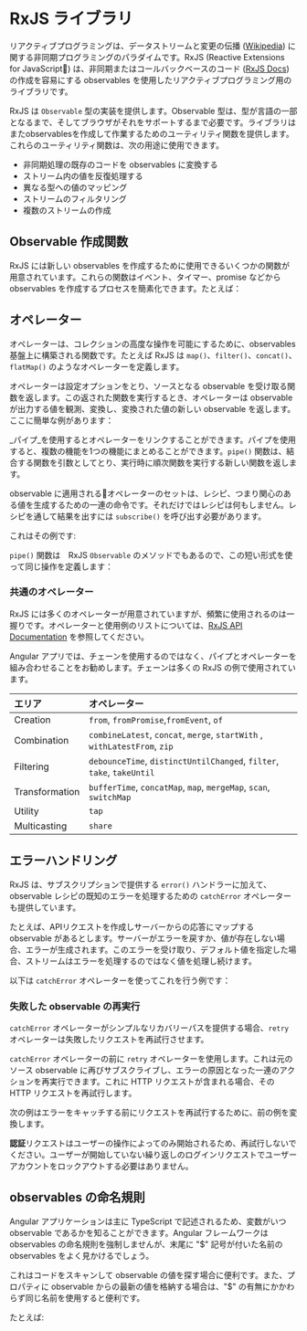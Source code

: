 # RxJS ライブラリ

リアクティブプログラミングは、データストリームと変更の伝播 ([Wikipedia](https://en.wikipedia.org/wiki/Reactive_programming)) に関する非同期プログラミングのパラダイムです。RxJS (Reactive Extensions for JavaScript) は、非同期またはコールバックベースのコード ([RxJS Docs](http://reactivex.io/rxjs/)) の作成を容易にする observables を使用したリアクティブプログラミング用のライブラリです。

RxJS は `Observable` 型の実装を提供します。Observable 型は、型が言語の一部となるまで、そしてブラウザがそれをサポートするまで必要です。ライブラリはまたobservablesを作成して作業するためのユーティリティ関数を提供します。これらのユーティリティ関数は、次の用途に使用できます。

* 非同期処理の既存のコードを observables に変換する
* ストリーム内の値を反復処理する
* 異なる型への値のマッピング
* ストリームのフィルタリング
* 複数のストリームの作成

## Observable 作成関数

RxJS には新しい observables を作成するために使用できるいくつかの関数が用意されています。これらの関数はイベント、タイマー、promise などから observables を作成するプロセスを簡素化できます。たとえば：

<code-example path="rx-library/src/simple-creation.ts" region="promise" title="promise から observable を作成する"></code-example>

<code-example path="rx-library/src/simple-creation.ts" region="interval" title="カウンターから observable を作成する"></code-example>

<code-example path="rx-library/src/simple-creation.ts" region="event" title="イベントから observable を作成する"></code-example>

<code-example path="rx-library/src/simple-creation.ts" region="ajax" title="AJAX リクエストから observable を作成する"></code-example>

## オペレーター

オペレーターは、コレクションの高度な操作を可能にするために、observables 基盤上に構築される関数です。たとえば RxJS は `map()`、`filter()`、`concat()`、`flatMap()` のようなオペレーターを定義します。

オペレーターは設定オプションをとり、ソースとなる observable を受け取る関数を返します。この返された関数を実行するとき、オペレーターは observable が出力する値を観測、変換し、変換された値の新しい observable を返します。ここに簡単な例があります：

<code-example path="rx-library/src/operators.ts" title="Map operator"></code-example>

_パイプ_を使用するとオペレーターをリンクすることができます。パイプを使用すると、複数の機能を1つの機能にまとめることができます。`pipe()` 関数は、結合する関数を引数としてとり、実行時に順次関数を実行する新しい関数を返します。

observable に適用されるオペレーターのセットは、レシピ、つまり関心のある値を生成するための一連の命令です。それだけではレシピは何もしません。レシピを通して結果を出すには  `subscribe()` を呼び出す必要があります。

これはその例です:

<code-example path="rx-library/src/operators.1.ts" title="Standalone pipe function"></code-example>

`pipe()` 関数は　RxJS `Observable` のメソッドでもあるので、この短い形式を使って同じ操作を定義します：

<code-example path="rx-library/src/operators.2.ts" title="Observable.pipe function"></code-example>

### 共通のオペレーター

RxJS には多くのオペレーターが用意されていますが、頻繁に使用されるのは一握りです。オペレーターと使用例のリストについては、[RxJS API Documentation](https://rxjs-dev.firebaseapp.com/api) を参照してください。

<div class="alert is-helpful">
  Angular アプリでは、チェーンを使用するのではなく、パイプとオペレーターを組み合わせることをお勧めします。チェーンは多くの RxJS の例で使用されています。
</div>

| エリア | オペレーター |
| :------------| :----------|
| Creation |  `from`, `fromPromise`,`fromEvent`, `of` |
| Combination | `combineLatest`, `concat`, `merge`, `startWith` , `withLatestFrom`, `zip` |
| Filtering | `debounceTime`, `distinctUntilChanged`, `filter`, `take`, `takeUntil` |
| Transformation | `bufferTime`, `concatMap`, `map`, `mergeMap`, `scan`, `switchMap` |
| Utility | `tap` |
| Multicasting | `share` |

## エラーハンドリング

RxJS は、サブスクリプションで提供する `error()` ハンドラーに加えて、observable レシピの既知のエラーを処理するための `catchError` オペレーターも提供しています。

たとえば、APIリクエストを作成しサーバーからの応答にマップする observable があるとします。サーバーがエラーを戻すか、値が存在しない場合、エラーが生成されます。このエラーを受け取り、デフォルト値を指定した場合、ストリームはエラーを処理するのではなく値を処理し続けます。

以下は `catchError` オペレーターを使ってこれを行う例です：

<code-example path="rx-library/src/error-handling.ts" title="catchError オペレーター"></code-example>

### 失敗した observable の再実行

`catchError` オペレーターがシンプルなリカバリーパスを提供する場合、`retry` オペレーターは失敗したリクエストを再試行させます。

`catchError` オペレーターの前に `retry` オペレーターを使用します。これは元のソース observable に再びサブスクライブし、エラーの原因となった一連のアクションを再実行できます。これに HTTP リクエストが含まれる場合、その HTTP リクエストを再試行します。

次の例はエラーをキャッチする前にリクエストを再試行するために、前の例を変換します。

<code-example path="rx-library/src/retry-on-error.ts" title="retry operator"></code-example>

<div class="alert is-helpful">

   **認証**リクエストはユーザーの操作によってのみ開始されるため、再試行しないでください。ユーザーが開始していない繰り返しのログインリクエストでユーザーアカウントをロックアウトする必要はありません。

</div>

## observables の命名規則

Angular アプリケーションは主に TypeScript で記述されるため、変数がいつ observable であるかを知ることができます。Angular フレームワークは observables の命名規則を強制しませんが、末尾に "$" 記号が付いた名前の observables をよく見かけるでしょう。

これはコードをスキャンして observable の値を探す場合に便利です。また、プロパティに observable からの最新の値を格納する場合は、"$" の有無にかかわらず同じ名前を使用すると便利です。

たとえば:

<code-example path="rx-library/src/naming-convention.ts" title="Naming observables"></code-example>